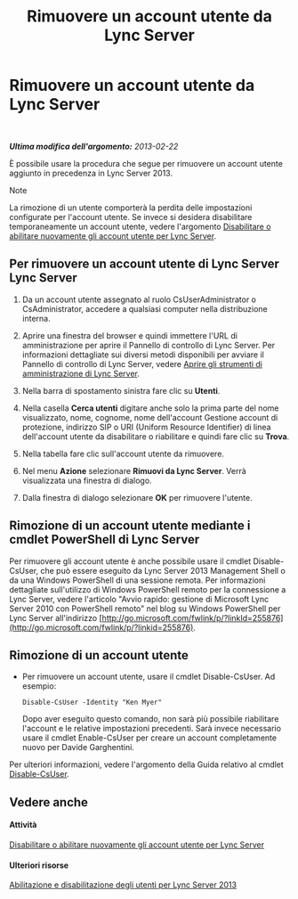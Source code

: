 ﻿---
title: Rimuovere un account utente da Lync Server
TOCTitle: Rimuovere un account utente da Lync Server
ms:assetid: 2f512aba-e358-45ae-af58-74312ee9c514
ms:mtpsurl: https://technet.microsoft.com/it-it/library/JJ688008(v=OCS.15)
ms:contentKeyID: 49887498
ms.date: 08/24/2015
mtps_version: v=OCS.15
ms.translationtype: HT
---

# Rimuovere un account utente da Lync Server

 

_**Ultima modifica dell'argomento:** 2013-02-22_

È possibile usare la procedura che segue per rimuovere un account utente aggiunto in precedenza in Lync Server 2013.


> [!NOTE]
> La rimozione di un utente comporterà la perdita delle impostazioni configurate per l'account utente. Se invece si desidera disabilitare temporaneamente un account utente, vedere l'argomento <A href="lync-server-2013-disable-or-re-enable-user-account-for-lync-server.md">Disabilitare o abilitare nuovamente gli account utente per Lync Server</A>.



## Per rimuovere un account utente di Lync Server Lync Server

1.  Da un account utente assegnato al ruolo CsUserAdministrator o CsAdministrator, accedere a qualsiasi computer nella distribuzione interna.

2.  Aprire una finestra del browser e quindi immettere l'URL di amministrazione per aprire il Pannello di controllo di Lync Server. Per informazioni dettagliate sui diversi metodi disponibili per avviare il Pannello di controllo di Lync Server, vedere [Aprire gli strumenti di amministrazione di Lync Server](lync-server-2013-open-lync-server-administrative-tools.md).

3.  Nella barra di spostamento sinistra fare clic su **Utenti**.

4.  Nella casella **Cerca utenti** digitare anche solo la prima parte del nome visualizzato, nome, cognome, nome dell'account Gestione account di protezione, indirizzo SIP o URI (Uniform Resource Identifier) di linea dell'account utente da disabilitare o riabilitare e quindi fare clic su **Trova**.

5.  Nella tabella fare clic sull'account utente da rimuovere.

6.  Nel menu **Azione** selezionare **Rimuovi da Lync Server**. Verrà visualizzata una finestra di dialogo.

7.  Dalla finestra di dialogo selezionare **OK** per rimuovere l'utente.

## Rimozione di un account utente mediante i cmdlet PowerShell di Lync Server

Per rimuovere gli account utente è anche possibile usare il cmdlet Disable-CsUser, che può essere eseguito da Lync Server 2013 Management Shell o da una Windows PowerShell di una sessione remota. Per informazioni dettagliate sull'utilizzo di Windows PowerShell remoto per la connessione a Lync Server, vedere l'articolo "Avvio rapido: gestione di Microsoft Lync Server 2010 con PowerShell remoto" nel blog su Windows PowerShell per Lync Server all'indirizzo [http://go.microsoft.com/fwlink/p/?linkId=255876](http://go.microsoft.com/fwlink/p/?linkid=255876).

## Rimozione di un account utente

  - Per rimuovere un account utente, usare il cmdlet Disable-CsUser. Ad esempio:
    
        Disable-CsUser -Identity "Ken Myer"
    
    Dopo aver eseguito questo comando, non sarà più possibile riabilitare l'account e le relative impostazioni precedenti. Sarà invece necessario usare il cmdlet Enable-CsUser per creare un account completamente nuovo per Davide Garghentini.

Per ulteriori informazioni, vedere l'argomento della Guida relativo al cmdlet [Disable-CsUser](https://docs.microsoft.com/en-us/powershell/module/skype/Disable-CsUser).

## Vedere anche

#### Attività

[Disabilitare o abilitare nuovamente gli account utente per Lync Server](lync-server-2013-disable-or-re-enable-user-account-for-lync-server.md)  

#### Ulteriori risorse

[Abilitazione e disabilitazione degli utenti per Lync Server 2013](lync-server-2013-enabling-and-disabling-users-for-lync-server.md)

